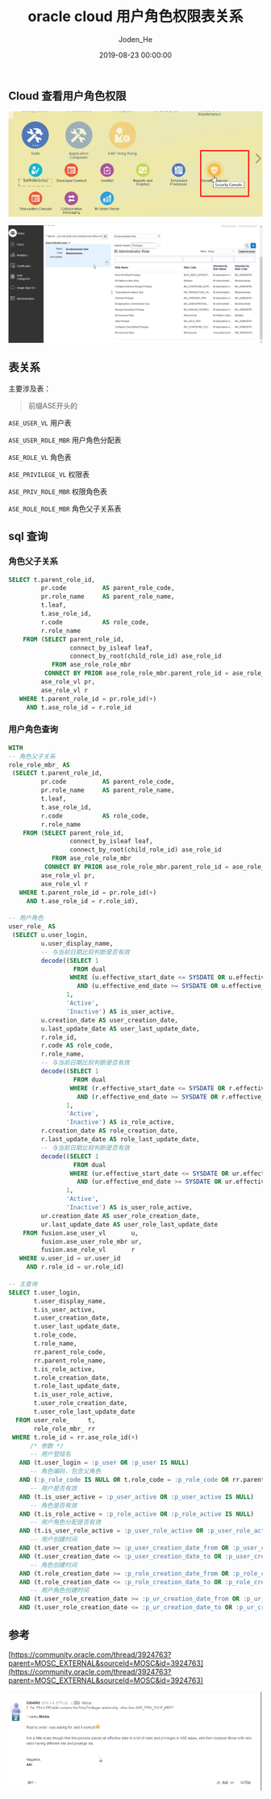 ﻿---
date: 2019-08-23 00:00:00
title: oracle cloud 用户角色权限表关系
author: Joden_He
tags: 
  - Oracle Cloud
  - Role-Privileges
categories: 
  - Oracle Cloud
description: oracle cloud 中用户角色权限之间的表关系
---

## Cloud 查看用户角色权限

![Security Console](/images/oracle_cloud/20190823222822.png)

![user role privilege](/images/oracle_cloud/20190823223248.png)



## 表关系

主要涉及表：

> 前缀ASE开头的

`ASE_USER_VL`  用户表

`ASE_USER_ROLE_MBR`  用户角色分配表

`ASE_ROLE_VL`  角色表

`ASE_PRIVILEGE_VL`  权限表

`ASE_PRIV_ROLE_MBR`  权限角色表

`ASE_ROLE_ROLE_MBR`  角色父子关系表

## sql 查询

### 角色父子关系

```sql
SELECT t.parent_role_id,
         pr.code          AS parent_role_code,
         pr.role_name     AS parent_role_name,
         t.leaf,
         t.ase_role_id,
         r.code           AS role_code,
         r.role_name
    FROM (SELECT parent_role_id,
                 connect_by_isleaf leaf,
                 connect_by_root(child_role_id) ase_role_id
            FROM ase_role_role_mbr
          CONNECT BY PRIOR ase_role_role_mbr.parent_role_id = ase_role_role_mbr.child_role_id) t,
         ase_role_vl pr,
         ase_role_vl r
   WHERE t.parent_role_id = pr.role_id(+)
     AND t.ase_role_id = r.role_id

```

### 用户角色查询

```sql
WITH
-- 角色父子关系
role_role_mbr_ AS
 (SELECT t.parent_role_id,
         pr.code          AS parent_role_code,
         pr.role_name     AS parent_role_name,
         t.leaf,
         t.ase_role_id,
         r.code           AS role_code,
         r.role_name
    FROM (SELECT parent_role_id,
                 connect_by_isleaf leaf,
                 connect_by_root(child_role_id) ase_role_id
            FROM ase_role_role_mbr
          CONNECT BY PRIOR ase_role_role_mbr.parent_role_id = ase_role_role_mbr.child_role_id) t,
         ase_role_vl pr,
         ase_role_vl r
   WHERE t.parent_role_id = pr.role_id(+)
     AND t.ase_role_id = r.role_id),

-- 用户角色
user_role_ AS
 (SELECT u.user_login,
         u.user_display_name,
         -- 与当前日期比较判断是否有效
         decode((SELECT 1
                  FROM dual
                 WHERE (u.effective_start_date <= SYSDATE OR u.effective_start_date IS NULL)
                   AND (u.effective_end_date >= SYSDATE OR u.effective_end_date IS NULL)),
                1,
                'Active',
                'Inactive') AS is_user_active,
         u.creation_date AS user_creation_date,
         u.last_update_date AS user_last_update_date,
         r.role_id,
         r.code AS role_code,
         r.role_name,
         -- 与当前日期比较判断是否有效
         decode((SELECT 1
                  FROM dual
                 WHERE (r.effective_start_date <= SYSDATE OR r.effective_start_date IS NULL)
                   AND (r.effective_end_date >= SYSDATE OR r.effective_end_date IS NULL)),
                1,
                'Active',
                'Inactive') AS is_role_active,
         r.creation_date AS role_creation_date,
         r.last_update_date AS role_last_update_date,
         -- 与当前日期比较判断是否有效
         decode((SELECT 1
                  FROM dual
                 WHERE (ur.effective_start_date <= SYSDATE OR ur.effective_start_date IS NULL)
                   AND (ur.effective_end_date >= SYSDATE OR ur.effective_end_date IS NULL)),
                1,
                'Active',
                'Inactive') AS is_user_role_active,
         ur.creation_date AS user_role_creation_date,
         ur.last_update_date AS user_role_last_update_date
    FROM fusion.ase_user_vl       u,
         fusion.ase_user_role_mbr ur,
         fusion.ase_role_vl       r
   WHERE u.user_id = ur.user_id
     AND r.role_id = ur.role_id)

-- 主查询
SELECT t.user_login,
       t.user_display_name,
       t.is_user_active,
       t.user_creation_date,
       t.user_last_update_date,
       t.role_code,
       t.role_name,
       rr.parent_role_code,
       rr.parent_role_name,
       t.is_role_active,
       t.role_creation_date,
       t.role_last_update_date,
       t.is_user_role_active,
       t.user_role_creation_date,
       t.user_role_last_update_date
  FROM user_role_     t,
       role_role_mbr_ rr
 WHERE t.role_id = rr.ase_role_id(+)
      /* 参数 */
      -- 用户登陆名
   AND (t.user_login = :p_user OR :p_user IS NULL)
      -- 角色编码，包含父角色
   AND (:p_role_code IS NULL OR t.role_code = :p_role_code OR rr.parent_role_code = :p_role_code)
      -- 用户是否有效
   AND (t.is_user_active = :p_user_active OR :p_user_active IS NULL)
      -- 角色是否有效
   AND (t.is_role_active = :p_role_active OR :p_role_active IS NULL)
      -- 用户角色分配是否有效
   AND (t.is_user_role_active = :p_user_role_active OR :p_user_role_active IS NULL)
      -- 用户创建时间
   AND (t.user_creation_date >= :p_user_creation_date_from OR :p_user_creation_date_from IS NULL)
   AND (t.user_creation_date <= :p_user_creation_date_to OR :p_user_creation_date_to IS NULL)
      -- 角色创建时间
   AND (t.role_creation_date >= :p_role_creation_date_from OR :p_role_creation_date_from IS NULL)
   AND (t.role_creation_date <= :p_role_creation_date_to OR :p_role_creation_date_to IS NULL)
      -- 用户角色创建时间
   AND (t.user_role_creation_date >= :p_ur_creation_date_from OR :p_ur_creation_date_from IS NULL)
   AND (t.user_role_creation_date <= :p_ur_creation_date_to OR :p_ur_creation_date_to IS NULL)

```



## 参考

[https://community.oracle.com/thread/3924763?parent=MOSC_EXTERNAL&sourceId=MOSC&id=3924763](https://community.oracle.com/thread/3924763?parent=MOSC_EXTERNAL&sourceId=MOSC&id=3924763)

![参考](/images/oracle_cloud/20190823223516.png)
